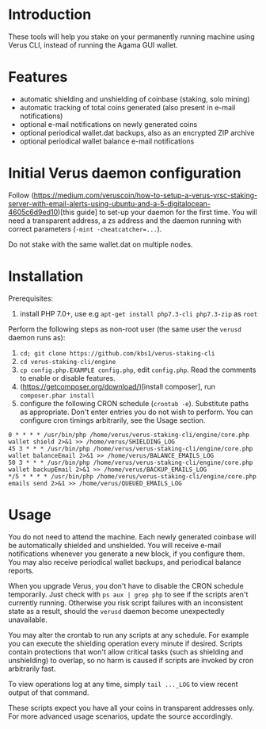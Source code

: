 Introduction
============
These tools will help you stake on your permanently running machine using Verus CLI, instead of running the Agama GUI wallet.

Features
========
- automatic shielding and unshielding of coinbase (staking, solo mining)
- automatic tracking of total coins generated (also present in e-mail notifications)
- optional e-mail notifications on newly generated coins
- optional periodical wallet.dat backups, also as an encrypted ZIP archive
- optional periodical wallet balance e-mail notifications

Initial Verus daemon configuration
==================================
Follow (https://medium.com/veruscoin/how-to-setup-a-verus-vrsc-staking-server-with-email-alerts-using-ubuntu-and-a-5-digitalocean-4605c6d9ed10)[this guide]
to set-up your daemon for the first time. You will need a transparent address, a zs address and the daemon running with correct parameters
(`-mint -cheatcatcher=...`).

Do not stake with the same wallet.dat on multiple nodes.

Installation
============
Prerequisites:
1. install PHP 7.0+, use e.g `apt-get install php7.3-cli php7.3-zip` as `root`

Perform the following steps as non-root user (the same user the `verusd` daemon runs as):
1. `cd; git clone https://github.com/kbs1/verus-staking-cli`
2. `cd verus-staking-cli/engine`
3. `cp config.php.EXAMPLE config.php`, edit `config.php`. Read the comments to enable or disable features.
4. (https://getcomposer.org/download/)[install composer], run `composer.phar install`
5. configure the following CRON schedule (`crontab -e`). Substitute paths as appropriate. Don't enter entries you do not wish to perform. You can configure cron timings arbitrarily, see the Usage section.
```
0 * * * * /usr/bin/php /home/verus/verus-staking-cli/engine/core.php wallet shield 2>&1 >> /home/verus/SHIELDING_LOG
45 3 * * * /usr/bin/php /home/verus/verus-staking-cli/engine/core.php wallet balanceEmail 2>&1 >> /home/verus/BALANCE_EMAILS_LOG
50 3 * * * /usr/bin/php /home/verus/verus-staking-cli/engine/core.php wallet backupEmail 2>&1 >> /home/verus/BACKUP_EMAILS_LOG
*/5 * * * * /usr/bin/php /home/verus/verus-staking-cli/engine/core.php emails send 2>&1 >> /home/verus/QUEUED_EMAILS_LOG
```

Usage
=====
You do not need to attend the machine. Each newly generated coinbase will be automatically shielded and unshielded. You will receive e-mail notifications
whenever you generate a new block, if you configure them. You may also receive periodical wallet backups, and periodical balance reports.

When you upgrade Verus, you don't have to disable the CRON schedule temporarily. Just check with `ps aux | grep php` to see if the scripts aren't currently
running. Otherwise you risk script failures with an inconsistent state as a result, should the `verusd` daemon become unexpectedly unavailable.

You may alter the crontab to run any scripts at any schedule. For example you can execute the shielding operation every minute if desired. Scripts contain
protections that won't allow critical tasks (such as shielding and unshielding) to overlap, so no harm is caused if scripts are invoked by cron arbitrarily
fast.

To view operations log at any time, simply `tail ..._LOG` to view recent output of that command.

These scripts expect you have all your coins in transparent addresses only. For more advanced usage scenarios, update the source accordingly.
